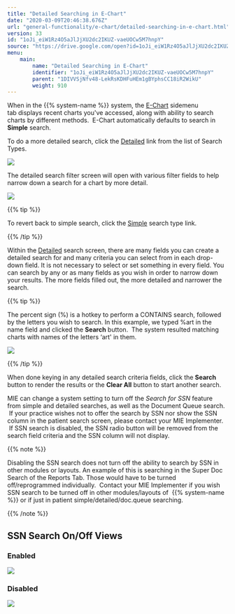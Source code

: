 ```yaml
---
title: "Detailed Searching in E-Chart"
date: "2020-03-09T20:46:38.676Z"
url: "general-functionality/e-chart/detailed-searching-in-e-chart.html"
version: 33
id: "1oJi_eiW1Rz4O5aJlJjXU2dc2IKUZ-vaeUOCw5M7hnpY"
source: "https://drive.google.com/open?id=1oJi_eiW1Rz4O5aJlJjXU2dc2IKUZ-vaeUOCw5M7hnpY"
menu:
    main:
        name: "Detailed Searching in E-Chart"
        identifier: "1oJi_eiW1Rz4O5aJlJjXU2dc2IKUZ-vaeUOCw5M7hnpY"
        parent: "1DIVVSjNfv48-LekRsKDHFuHEm1gBYphsCC18iR2WikU"
        weight: 910
---
```

When in the {{% system-name %}} system, the [E-Chart](https://system/?f=chart) sidemenu tab displays recent charts you've accessed, along with ability to search charts by different methods.  E-Chart automatically defaults to search in **Simple** search.



To do a more detailed search, click the [Detailed](https://system/?f=chart&s=pat&s=search&search_method=detail&tabmodule=patsearch) link from the list of Search Types.

![](detailed-searching-in-e-chart.images/image1.png)

The detailed search filter screen will open with various filter fields to help narrow down a search for a chart by more detail.

![](detailed-searching-in-e-chart.images/image2.png)

{{% tip %}}

To revert back to simple search, click the [Simple](https://system/?f=chart&s=pat&s=search&search_method=simple&tabmodule=patsearch) search type link.

{{% /tip %}}


Within the [Detailed](https://system/?f=chart&s=pat&s=search&search_method=detail&tabmodule=patsearch) search screen, there are many fields you can create a detailed search for and many criteria you can select from in each drop-down field. It is not necessary to select or set something in every field. You can search by any or as many fields as you wish in order to narrow down your results. The more fields filled out, the more detailed and narrower the search.

{{% tip %}}

The percent sign (%) is a hotkey to perform a CONTAINS search, followed by the letters you wish to search. In this example, we typed %art in the name field and clicked the **Search** button.  The system resulted matching charts with names of the letters ‘art' in them.

![](detailed-searching-in-e-chart.images/image3.png)

{{% /tip %}}


When done keying in any detailed search criteria fields, click the **Search** button to render the results or the **Clear All** button to start another search.

MIE can change a system setting to turn off the *Search for SSN* feature from simple and detailed searches, as well as the Document Queue search.  If your practice wishes not to offer the search by SSN nor show the SSN column in the patient search screen, please contact your MIE Implementer.  If SSN search is disabled, the SSN radio button will be removed from the search field criteria and the SSN column will not display.

{{% note %}}

Disabling the SSN search does not turn off the ability to search by SSN in other modules or layouts. An example of this is searching in the Super Doc Search of the Reports Tab. Those would have to be turned off/reprogrammed individually.  Contact your MIE Implementer if you wish SSN search to be turned off in other modules/layouts of  {{% system-name %}} or if just in patient simple/detailed/doc.queue searching.

{{% /note %}}


## SSN Search On/Off Views

### Enabled

![](detailed-searching-in-e-chart.images/image4.png)

### Disabled



![](detailed-searching-in-e-chart.images/image5.png)

